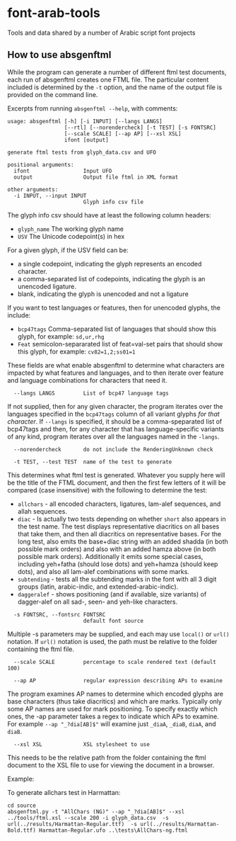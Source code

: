 # font-arab-tools
Tools and data shared by a number of Arabic script font projects


## How to use absgenftml

While the program can generate a number of different ftml test documents, each run of absgenftml creates one FTML file. The particular content included is determined by the `-t` option, and the name of the output file is provided on the command line.

Excerpts from running `absgenftml --help`, with comments:

```
usage: absgenftml [-h] [-i INPUT] [--langs LANGS]
                  [--rtl] [--norendercheck] [-t TEST] [-s FONTSRC]
                  [--scale SCALE] [--ap AP] [--xsl XSL] 
                  ifont [output]

generate ftml tests from glyph_data.csv and UFO

positional arguments:
  ifont                 Input UFO
  output                Output file ftml in XML format

other arguments:
  -i INPUT, --input INPUT
                        Glyph info csv file
```
The glyph info csv should have at least the following column headers:

- `glyph_name`  The working glyph name
- `USV`         The Unicode codepoint(s) in hex

For a given glyph, if the USV field can be:
- a single codepoint, indicating the glyph represents an encoded character.  
- a comma-separated list of codepoints, indicating the glyph is an unencoded ligature.
- blank, indicating the glyph is unencoded and not a ligature

If you want to test languages or features, then for unencoded glyphs, the include:

- `bcp47tags`   Comma-separated list of languages that should show this glyph, for example: `sd,ur,rhg`
- `Feat`        semicolon-separarated list of feat=val-set pairs that should show this glyph, for example: `cv82=1,2;ss01=1`

These fields are what enable absgenftml to determine what characters are impacted by what features and languages, and to then iterate over feature and language combinations for characters that need it.

```
  --langs LANGS         List of bcp47 language tags
```
If not supplied, then for any given character, the program iterates over the languages specified in the `bcp47tags` column of all variant glyphs _for that character_.  If `--langs` is specified, it should be a comma-speparated list of bcp47tags and then, for any character that has language-specific variants of any kind, program iterates over all the languages named in the `-langs`.

```
  --norendercheck       do not include the RenderingUnknown check

  -t TEST, --test TEST  name of the test to generate
```
This determines what ftml test is generated. Whatever you supply here will be the title of the FTML document, and then the first few letters of it will be compared (case insensitive) with the following to determine the test:
- `allchars` - all encoded characters, ligatures, lam-alef sequences, and allah sequences.
- `diac` - Is actually two tests depending on whether `short` also appears in the test name. The test displays representative diacritics on all bases that take them, and then all diacritics on representative bases. For the long test, also emits the base+diac string with an added shadda (in both possible mark orders) and also with an added hamza above (in both possible mark orders). Additionally it emits some special cases, including yeh+fatha (should lose dots) and yeh+hamza (should keep dots), and also all lam-alef combinations with some marks.
- `subtending` - tests all the subtending marks in the font with all 3 digit groups (latin, arabic-indic, and extended-arabic-indic).
- `daggeralef` - shows positioning (and if available, size variants) of dagger-alef on all sad-, seen- and yeh-like characters.


```
  -s FONTSRC, --fontsrc FONTSRC
                        default font source
```
Multiple -s parameters may be supplied, and each may use `local()` or `url()` notation. If `url()` notation is used, the path must be relative to the folder containing the ftml file.

```
  --scale SCALE         percentage to scale rendered text (default 100)

  --ap AP               regular expression describing APs to examine
```
The program examines AP names to determine which encoded glyphs are base characters (thus take diacritics) and which are marks. Typically only some AP names are used for mark positioning. To specify exactly which ones, the -ap parameter takes a regex to indicate which APs to examine. For example `--ap "_?dia[AB]$"` will examine just `_diaA`, `_diaB`, `diaA`, and `diaB`.

```
  --xsl XSL             XSL stylesheet to use
```
This needs to be the relative path from the folder containing the ftml document to the XSL file to use for viewing the document in a browser.

Example:

To generate allchars test in Harmattan:
```
cd source
absgenftml.py -t "AllChars (NG)" --ap "_?dia[AB]$" --xsl ../tools/ftml.xsl --scale 200 -i glyph_data.csv  -s url(../results/Harmattan-Regular.ttf)  -s url(../results/Harmattan-Bold.ttf) Harmattan-Regular.ufo ..\tests\AllChars-ng.ftml
```
